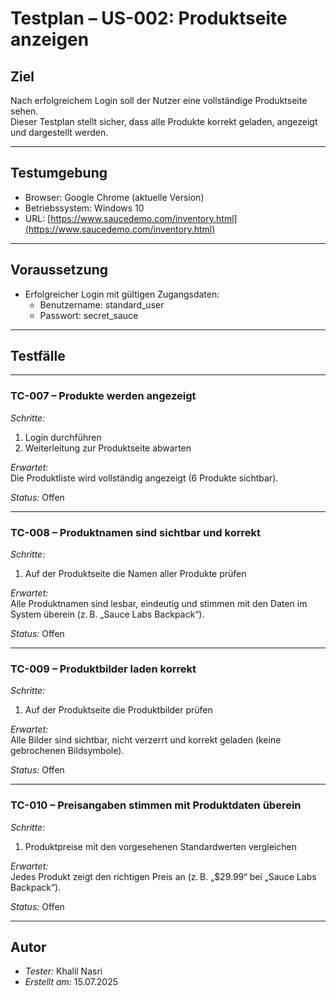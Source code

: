 # Testplan – US-002: Produktseite anzeigen

## Ziel

Nach erfolgreichem Login soll der Nutzer eine vollständige Produktseite sehen.  
Dieser Testplan stellt sicher, dass alle Produkte korrekt geladen, angezeigt und dargestellt werden.

---

## Testumgebung

- Browser: Google Chrome (aktuelle Version)
- Betriebssystem: Windows 10
- URL: [https://www.saucedemo.com/inventory.html](https://www.saucedemo.com/inventory.html)

---

## Voraussetzung

- Erfolgreicher Login mit gültigen Zugangsdaten:
  - Benutzername: standard_user
  - Passwort: secret_sauce

---

## Testfälle

---

### TC-007 – Produkte werden angezeigt

*Schritte:*  
1. Login durchführen  
2. Weiterleitung zur Produktseite abwarten  

*Erwartet:*  
Die Produktliste wird vollständig angezeigt (6 Produkte sichtbar).

*Status:* Offen  

---

### TC-008 – Produktnamen sind sichtbar und korrekt

*Schritte:*  
1. Auf der Produktseite die Namen aller Produkte prüfen  

*Erwartet:*  
Alle Produktnamen sind lesbar, eindeutig und stimmen mit den Daten im System überein (z. B. „Sauce Labs Backpack“).

*Status:* Offen  

---

### TC-009 – Produktbilder laden korrekt

*Schritte:*  
1. Auf der Produktseite die Produktbilder prüfen  

*Erwartet:*  
Alle Bilder sind sichtbar, nicht verzerrt und korrekt geladen (keine gebrochenen Bildsymbole).

*Status:* Offen  

---

### TC-010 – Preisangaben stimmen mit Produktdaten überein

*Schritte:*  
1. Produktpreise mit den vorgesehenen Standardwerten vergleichen  

*Erwartet:*  
Jedes Produkt zeigt den richtigen Preis an (z. B. „$29.99“ bei „Sauce Labs Backpack“).

*Status:* Offen  

---

## Autor

- *Tester:* Khalil Nasri  
- *Erstellt am:* 15.07.2025

